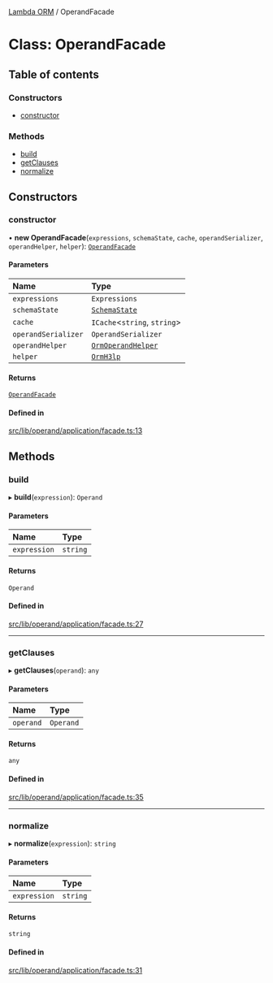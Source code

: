 [Lambda ORM](../README.md) / OperandFacade

# Class: OperandFacade

## Table of contents

### Constructors

- [constructor](OperandFacade.md#constructor)

### Methods

- [build](OperandFacade.md#build)
- [getClauses](OperandFacade.md#getclauses)
- [normalize](OperandFacade.md#normalize)

## Constructors

### constructor

• **new OperandFacade**(`expressions`, `schemaState`, `cache`, `operandSerializer`, `operandHelper`, `helper`): [`OperandFacade`](OperandFacade.md)

#### Parameters

| Name | Type |
| :------ | :------ |
| `expressions` | `Expressions` |
| `schemaState` | [`SchemaState`](SchemaState.md) |
| `cache` | `ICache`\<`string`, `string`\> |
| `operandSerializer` | `OperandSerializer` |
| `operandHelper` | [`OrmOperandHelper`](OrmOperandHelper.md) |
| `helper` | [`OrmH3lp`](OrmH3lp.md) |

#### Returns

[`OperandFacade`](OperandFacade.md)

#### Defined in

[src/lib/operand/application/facade.ts:13](https://github.com/lambda-orm/lambdaorm/blob/6a9e7c63/src/lib/operand/application/facade.ts#L13)

## Methods

### build

▸ **build**(`expression`): `Operand`

#### Parameters

| Name | Type |
| :------ | :------ |
| `expression` | `string` |

#### Returns

`Operand`

#### Defined in

[src/lib/operand/application/facade.ts:27](https://github.com/lambda-orm/lambdaorm/blob/6a9e7c63/src/lib/operand/application/facade.ts#L27)

___

### getClauses

▸ **getClauses**(`operand`): `any`

#### Parameters

| Name | Type |
| :------ | :------ |
| `operand` | `Operand` |

#### Returns

`any`

#### Defined in

[src/lib/operand/application/facade.ts:35](https://github.com/lambda-orm/lambdaorm/blob/6a9e7c63/src/lib/operand/application/facade.ts#L35)

___

### normalize

▸ **normalize**(`expression`): `string`

#### Parameters

| Name | Type |
| :------ | :------ |
| `expression` | `string` |

#### Returns

`string`

#### Defined in

[src/lib/operand/application/facade.ts:31](https://github.com/lambda-orm/lambdaorm/blob/6a9e7c63/src/lib/operand/application/facade.ts#L31)
